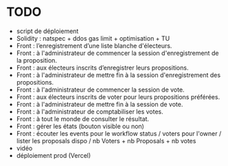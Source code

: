 # TODO
- script de déploiement
- Solidity : natspec + ddos gas limit + optimisation + TU
- Front : l’enregistrement d’une liste blanche d'électeurs. 
- Front : à l'administrateur de commencer la session d'enregistrement de la proposition.
- Front : aux électeurs inscrits d’enregistrer leurs propositions.
- Front : à l'administrateur de mettre fin à la session d'enregistrement des propositions.
- Front : à l'administrateur de commencer la session de vote.
- Front : aux électeurs inscrits de voter pour leurs propositions préférées.
- Front : à l'administrateur de mettre fin à la session de vote.
- Front : à l'administrateur de comptabiliser les votes.
- Front : à tout le monde de consulter le résultat.
- Front : gérer les états (bouton visible ou non)
- Front : écouter les events pour le workflow status / voters pour l'owner / lister les proposals dispo / nb Voters + nb Proposals + nb votes
- vidéo
- déploiement prod (Vercel)